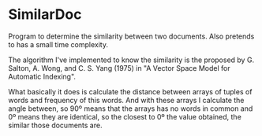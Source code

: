 # SimilarDoc
Program to determine the similarity between two documents. Also pretends to has a small time complexity.  

The algorithm I've implemented to know the similarity is the proposed by G. Salton, A. Wong, and C. S. Yang (1975) in "A Vector Space Model for Automatic Indexing".

What basically it does is calculate the distance between arrays of tuples of words and frequency of this words. And with these arrays I calculate the angle between, so 90º means that the arrays has no words in common and 0º means they are identical, so the closest to 0º the value obtained, the similar those documents are.
